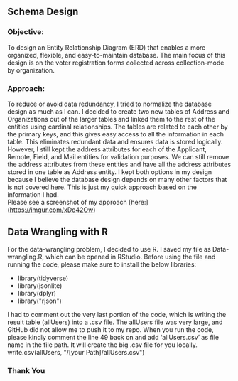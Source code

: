 ## Schema Design

### Objective:
To design an Entity Relationship Diagram (ERD)
that enables a more organized, flexible, and easy-to-maintain database.
The main focus of this design is on the voter
registration forms collected across collection-mode by organization.

### Approach:
To reduce or avoid data redundancy, I tried to normalize the database design as much as I can.  I decided to create two new tables of Address and Organizations out of the larger tables and linked them to the rest of the entities using cardinal relationships. The tables are related to each other by the primary keys, and this gives easy access to all the information in each table. This eliminates redundant data and ensures data is stored logically. However, I still kept the address attributes for each of the Applicant, Remote, Field, and Mail entities for validation purposes. We can still remove the address attributes from these entities and have all the address attributes stored in one table as Address entity.  I kept both options in my design because I believe the database design depends on many other factors that is not covered here. This is just my quick approach based on the information I had.  
Please see a screenshot of my approach [here:] (https://imgur.com/xDo42Ow)

## Data Wrangling with R

For the data-wrangling problem, I decided to use R. I saved my file as Data-wrangling.R,  which can be opened in RStudio. Before using the file and running the code, please make sure to install the below libraries:
* library(tidyverse)
* library(jsonlite)
* library(dplyr)
* library("rjson")

I had to comment out the very last portion of the code, which is writing the result table (allUsers)  into a .csv file. The allUsers file was very large, and GitHub did not allow me to push it to my repo. When you run the code, please kindly comment the line 49 back on and add ‘allUsers.csv’ as file name in the file path.  It will create the big .csv file for you locally.
write.csv(allUsers, "/[your Path]/allUsers.csv")

### Thank You
